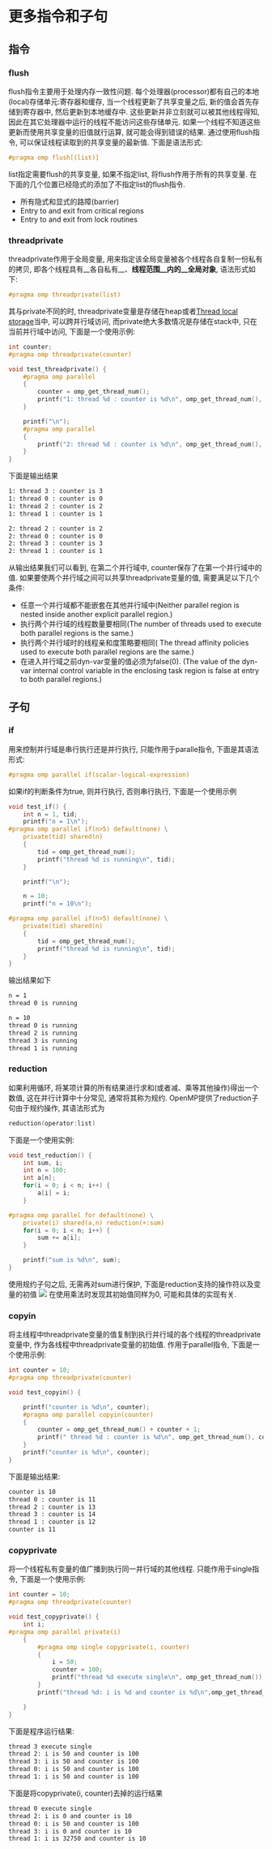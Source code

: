 # 更多指令和子句
<!-- toc -->
## 指令
### flush
flush指令主要用于处理内存一致性问题. 每个处理器(processor)都有自己的本地(local)存储单元:寄存器和缓存, 当一个线程更新了共享变量之后, 新的值会首先存储到寄存器中, 然后更新到本地缓存中. 这些更新并非立刻就可以被其他线程得知, 因此在其它处理器中运行的线程不能访问这些存储单元. 如果一个线程不知道这些更新而使用共享变量的旧值就行运算, 就可能会得到错误的结果.
通过使用flush指令, 可以保证线程读取到的共享变量的最新值. 下面是语法形式:
```c
#pragma omp flush[(list)]
```

<!-- more -->

list指定需要flush的共享变量, 如果不指定list, 将flush作用于所有的共享变量. 在下面的几个位置已经隐式的添加了不指定list的flush指令.
* 所有隐式和显式的路障(barrier)
* Entry to and exit from critical regions
* Entry to and exit from lock routines

### threadprivate
threadprivate作用于全局变量, 用来指定该全局变量被各个线程各自复制一份私有的拷贝, 即各个线程具有__各自私有__、__线程范围__内的__全局对象__, 语法形式如下:
```c
#pragma omp threadprivate(list)
```
其与private不同的时, threadprivate变量是存储在heap或者[Thread local storage](https://en.wikipedia.org/wiki/Thread-local_storage)当中, 可以跨并行域访问, 而private绝大多数情况是存储在stack中, 只在当前并行域中访问, 下面是一个使用示例:
```c
int counter;
#pragma omp threadprivate(counter)

void test_threadprivate() {
    #pragma omp parallel
    {
        counter = omp_get_thread_num();
        printf("1: thread %d : counter is %d\n", omp_get_thread_num(), counter);
    }

    printf("\n");
    #pragma omp parallel
    {
        printf("2: thread %d : counter is %d\n", omp_get_thread_num(), counter);
    }
}
```
下面是输出结果
```html
1: thread 3 : counter is 3
1: thread 0 : counter is 0
1: thread 2 : counter is 2
1: thread 1 : counter is 1

2: thread 2 : counter is 2
2: thread 0 : counter is 0
2: thread 3 : counter is 3
2: thread 1 : counter is 1
```
从输出结果我们可以看到, 在第二个并行域中, counter保存了在第一个并行域中的值. 如果要使两个并行域之间可以共享threadprivate变量的值, 需要满足以下几个条件:
* 任意一个并行域都不能嵌套在其他并行域中(Neither parallel region is nested inside another explicit parallel region.)
* 执行两个并行域的线程数量要相同(The number of threads used to execute both parallel regions is the same.)
* 执行两个并行域时的线程亲和度策略要相同( The thread affinity policies used to execute both parallel regions are the same.)
* 在进入并行域之前dyn-var变量的值必须为false(0). (The value of the dyn-var internal control variable in the enclosing task region is false at entry to both parallel regions.)


## 子句
### if
用来控制并行域是串行执行还是并行执行, 只能作用于paralle指令, 下面是其语法形式:
```c
#pragma omp parallel if(scalar-logical-expression)
```
如果if的判断条件为true, 则并行执行, 否则串行执行, 下面是一个使用示例
```c
void test_if() {
    int n = 1, tid;
    printf("n = 1\n");
#pragma omp parallel if(n>5) default(none) \
    private(tid) shared(n)
    {
        tid = omp_get_thread_num();
        printf("thread %d is running\n", tid);
    }

    printf("\n");

    n = 10;
    printf("n = 10\n");

#pragma omp parallel if(n>5) default(none) \
    private(tid) shared(n)
    {
        tid = omp_get_thread_num();
        printf("thread %d is running\n", tid);
    }
}
```
输出结果如下
```html
n = 1
thread 0 is running

n = 10
thread 0 is running
thread 2 is running
thread 3 is running
thread 1 is running
```
### reduction
如果利用循环, 将某项计算的所有结果进行求和(或者减、乘等其他操作)得出一个数值, 这在并行计算中十分常见, 通常将其称为规约. OpenMP提供了reduction子句由于规约操作, 其语法形式为
```c
reduction(operator:list)
```
下面是一个使用实例:
```c
void test_reduction() {
    int sum, i;
    int n = 100;
    int a[n];
    for(i = 0; i < n; i++) {
        a[i] = i;
    }

#pragma omp parallel for default(none) \
    private(i) shared(a,n) reduction(+:sum)
    for(i = 0; i < n; i++) {
        sum += a[i];
    }

    printf("sum is %d\n", sum);
}
```
使用规约子句之后, 无需再对sum进行保护, 下面是reduction支持的操作符以及变量的初值
![](/images/openmp/reduction.png)
在使用乘法时发现其初始值同样为0, 可能和具体的实现有关.

### copyin
将主线程中threadprivate变量的值复制到执行并行域的各个线程的threadprivate变量中, 作为各线程中threadprivate变量的初始值. 作用于parallel指令, 下面是一个使用示例:
```c
int counter = 10;
#pragma omp threadprivate(counter)

void test_copyin() {

    printf("counter is %d\n", counter);
    #pragma omp parallel copyin(counter)
    {
        counter = omp_get_thread_num() + counter + 1;
        printf(" thread %d : counter is %d\n", omp_get_thread_num(), counter);
    }
    printf("counter is %d\n", counter);
}
```
下面是输出结果:
```html
counter is 10
thread 0 : counter is 11
thread 2 : counter is 13
thread 3 : counter is 14
thread 1 : counter is 12
counter is 11
```

### copyprivate
将一个线程私有变量的值广播到执行同一并行域的其他线程. 只能作用于single指令, 下面是一个使用示例:
```c
int counter = 10;
#pragma omp threadprivate(counter)

void test_copyprivate() {
    int i;
#pragma omp parallel private(i)
    {
        #pragma omp single copyprivate(i, counter)
        {
            i = 50;
            counter = 100;
            printf("thread %d execute single\n", omp_get_thread_num());
        }
        printf("thread %d: i is %d and counter is %d\n",omp_get_thread_num(), i, counter);

    }
}
```
下面是程序运行结果:
```html
thread 3 execute single
thread 2: i is 50 and counter is 100
thread 3: i is 50 and counter is 100
thread 0: i is 50 and counter is 100
thread 1: i is 50 and counter is 100
```
下面是将copyprivate(i, counter)去掉的运行结果
```html
thread 0 execute single
thread 2: i is 0 and counter is 10
thread 0: i is 50 and counter is 100
thread 3: i is 0 and counter is 10
thread 1: i is 32750 and counter is 10
```
